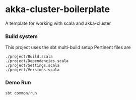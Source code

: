 akka-cluster-boilerplate
=========================

A template for working with scala and akka-cluster


### Build system

This project uses the sbt multi-build setup
Pertinent files are
```
./project/Build.scala
./project/Dependencies.scala
./project/Settings.scala
./project/Versions.scala
```


### Demo Run

```scala
sbt common/run
```
